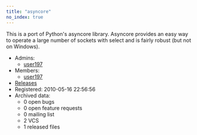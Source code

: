 ```yaml
---
title: "asyncore"
no_index: true
---
```


This is a port of Python's asyncore library. Asyncore provides an easy way to operate a large number of sockets with select and is fairly robust (but not on Windows).


* Admins:
  * [user197](/users/user197)
* Members:
  * [user197](/users/user197)
* [Releases](https://download.ocamlcore.org/asyncore)
* Registered: 2010-05-16 22:56:56
* Archived data:
  * 0 open bugs
  * 0 open feature requests
  * 0 mailing list
  * 2 VCS
  * 1 released files
